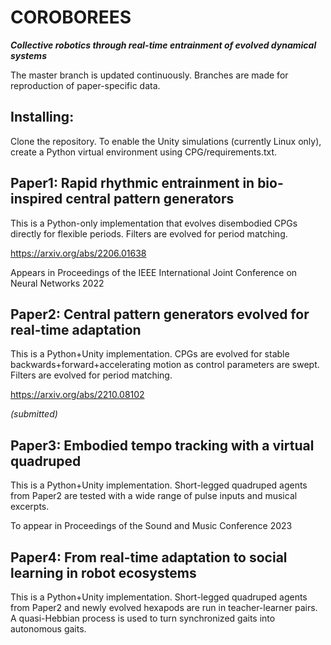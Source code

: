# COROBOREES
***Collective robotics through real-time entrainment of evolved dynamical systems***

The master branch is updated continuously. Branches are made for reproduction of paper-specific data.

## Installing:
Clone the repository. To enable the Unity simulations (currently Linux only), create a Python virtual environment using CPG/requirements.txt.

## Paper1: Rapid rhythmic entrainment in bio-inspired central pattern generators

This is a Python-only implementation that evolves disembodied CPGs directly for flexible periods. Filters are evolved for period matching.

https://arxiv.org/abs/2206.01638

Appears in Proceedings of the IEEE International Joint Conference on Neural Networks 2022

## Paper2: Central pattern generators evolved for real-time adaptation

This is a Python+Unity implementation. CPGs are evolved for stable backwards+forward+accelerating motion as control parameters are swept. Filters are evolved for period matching.

https://arxiv.org/abs/2210.08102

*(submitted)*

## Paper3: Embodied tempo tracking with a virtual quadruped

This is a Python+Unity implementation. Short-legged quadruped agents from Paper2 are tested with a wide range of pulse inputs and musical excerpts.

To appear in Proceedings of the Sound and Music Conference 2023

## Paper4: From real-time adaptation to social learning in robot ecosystems

This is a Python+Unity implementation. Short-legged quadruped agents from Paper2 and newly evolved hexapods are run in teacher-learner pairs. A quasi-Hebbian process is used to turn synchronized gaits into autonomous gaits.
